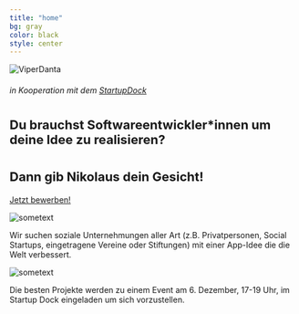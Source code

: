 ```yaml
---
title: "home"
bg: gray
color: black
style: center
---
```

![ViperDanta](img/vipersantawobg.png)
###### in Kooperation mit dem [StartupDock](https://startupdock.de/)
<div class="block-slogan">
<h1><span style="font-size : 22px;">Du brauchst Softwareentwickler*innen um deine Idee zu realisieren?</span></h1>
</div>
<div class="block-slogan">
<h1><span style="font-size : 22px;">Dann gib Nikolaus dein Gesicht!</span></h1>
</div>

<a href="#bewerbung" class="button">Jetzt bewerben!</a>

<div id="img-text">
<div class="member">
    <img src="/img/lightbulb.png" alt="sometext" />
    <p>Wir suchen soziale Unternehmungen aller Art (z.B. Privatpersonen, Social Startups, eingetragene Vereine oder Stiftungen) mit einer App-Idee die die Welt verbessert.</p>
</div>
<div class="member">
    <img src="/img/glorycup.png" alt="sometext" />
    <p>Die besten Projekte werden zu einem Event am 6. Dezember, 17-19 Uhr, im Startup Dock eingeladen um sich vorzustellen.</p>
</div>
</div>
